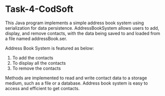 # Task-4-CodSoft

This Java program implements a simple address book system using serialization for data persistence. AddressBookSystem allows users to add, display, and remove contacts, with the data being saved to and loaded from a file named addressBook.ser.  

Address Book System is featured as below:
1.  To add the contacts
2.  To display all the contacts
3.  To remove the contacts

Methods are implemented to read and write contact data to a storage medium, such as a file or a database. Address book system is easy to access and efficient to get contacts.
